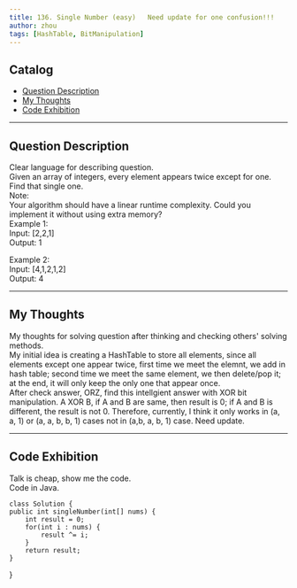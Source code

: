 ```yaml
---
title: 136. Single Number (easy)   Need update for one confusion!!!           
author: zhou      
tags: [HashTable, BitManipulation]   
---
```


  

## Catalog  
+ [Question Description](#partI)
+ [My Thoughts](#partII)
+ [Code Exhibition](#partIII)

----------------------------------

## Question Description
Clear language for describing question.    
Given an array of integers, every element appears twice except for one. Find that single one.    
Note:   
Your algorithm should have a linear runtime complexity. Could you implement it without using extra memory?    
Example 1:   
Input: [2,2,1]   
Output: 1    

Example 2:    
Input: [4,1,2,1,2]   
Output: 4    


----------------------------------

## My Thoughts
My thoughts for solving question after thinking and checking others' solving methods.        
My initial idea is creating a HashTable to store all elements, since all elements except one appear twice, first time we meet the elemnt, we add in hash table; second time we meet the same element, we then delete/pop it; at the end, it will only keep the only one that appear once.   
After check answer, ORZ, find this intellgient answer with XOR bit manipulation. A XOR B, if A and B are same, then result is 0; if A and B is different, the result is not 0. Therefore, currently, I think it only works in (a, a, 1) or (a, a, b, b, 1) cases not in (a,b, a, b, 1) case. Need update.    


----------------------------------

## Code Exhibition
Talk is cheap, show me the code.    
Code in Java.     

    class Solution {
    public int singleNumber(int[] nums) {
        int result = 0;
        for(int i : nums) {
            result ^= i;
        }
        return result;
    }
   }



